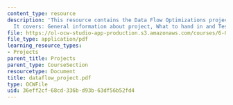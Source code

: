 ```yaml
---
content_type: resource
description: 'This resource contains the Data Flow Optimizations project information.
  It covers: General information about project, What to hand in and Test cases.'
file: https://ol-ocw-studio-app-production.s3.amazonaws.com/courses/6-035-computer-language-engineering-sma-5502-fall-2005/36eff2cf68cd336bd93b63df56b52fd4_dataflow_project.pdf
file_type: application/pdf
learning_resource_types:
- Projects
parent_title: Projects
parent_type: CourseSection
resourcetype: Document
title: dataflow_project.pdf
type: OCWFile
uid: 36eff2cf-68cd-336b-d93b-63df56b52fd4
---
```

